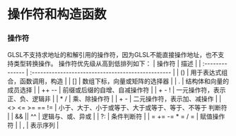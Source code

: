 # 操作符和构造函数
### 操作符
GLSL不支持求地址的和解引用的操作符，因为GLSL不能直接操作地址，也不支持类型转换操作。
操作符优先级从高到低排列如下：
| 操作符          | 描述                                                |
| :-------------- | :------------------------------------------------- |
| ()              | 用于表达式组合，函数调用，构造                        |
| []              | 数组下标，向量或矩阵的选择器                          |
| .               | 结构体和向量的成员选择                               |
| ++ --           | 前缀或后缀的自增、自减操作符                          |
| + - !           | 一元操作符，表示正、负、逻辑非                        |
| * /             | 乘、除操作符                                         |
| + -             | 二元操作符，表示加、减操作                            |
| <> <= >= == !=  | 小于、大于、小于或等于、大于或等于、等于、不等于 判断符  | 
| && || ^^        | 逻辑与、或、异或                                     |
| ?:              | 条件判断符                                           |
| = += -= * = / = | 赋值操作符                                           |
| ,               | 表示序列                                             |
